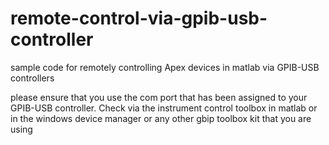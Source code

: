 # remote-control-via-gpib-usb-controller
sample code for remotely controlling Apex devices in matlab via GPIB-USB controllers 


please ensure that you use the com port that has been assigned to your GPIB-USB controller. Check via the instrument control toolbox in matlab or in the windows device manager or any other gbip toolbox kit that you are using
